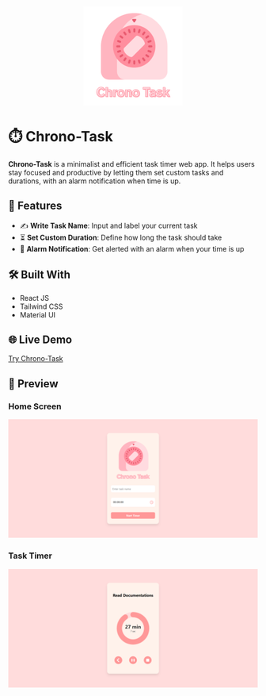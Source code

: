<div align="center">
  <img src="src/assets/chrono-logo.png" alt="Chrono-Task Logo" width="200"/>
</div>

# ⏱️ Chrono-Task

**Chrono-Task** is a minimalist and efficient task timer web app. It helps users stay focused and productive by letting them set custom tasks and durations, with an alarm notification when time is up.

## 🚀 Features

- ✍️ **Write Task Name**: Input and label your current task
- ⏳ **Set Custom Duration**: Define how long the task should take
- 🔔 **Alarm Notification**: Get alerted with an alarm when your time is up

## 🛠️ Built With

- React JS
- Tailwind CSS
- Material UI

## 🌐 Live Demo

[Try Chrono-Task](https://chrono-task-two.vercel.app/)

## 📸 Preview

### Home Screen
![Home Screen](public/screenshots/home.png)

### Task Timer
![Task Timer](public/screenshots/task-timer.png)
